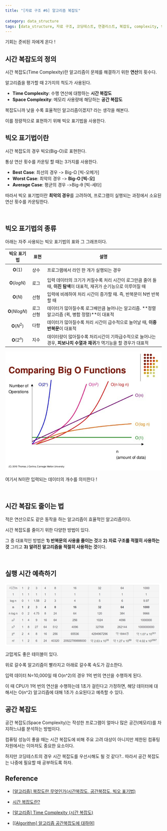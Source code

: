 ```yaml
---
title: "[자료 구조 #6] 알고리즘 복잡도"

category: data_structure
tags: [data_structure, 자료 구조, 코딩테스트, 연결리스트, 복잡도, complexity, time, 시간]
---
```


기회는 준비된 자에게 온다 ! 

 

## 시간 복잡도의 정의

시간 복잡도(Time Complexity)란 알고리즘이 문제를 해결하기 위한 **연산**의 횟수다.

알고리즘을 평가할 때 2가지의 척도가 사용된다.

* **Time Complexity**: 수행 연산에 대항하는 **시간 복잡도**
* **Space Complexity**: 메모리 사용량에 해당하는 **공간 복잡도**

복잡도니까 낮을 수록 효율적인 알고리즘이겠지? 라는 생각을 해본다.

이를 정량적으로 표현하기 위해 빅오 표기법을 사용한다.



## 빅오 표기법이란

시간 복잡도의 경우 빅오(Big-O)로 표현한다.

통상 연산 횟수를 카운팅 할 때는 3가지를 사용한다.

* **Best Case**: 최선의 경우 -> Big-Ω [빅-오메가]
* **Worst Case**: 최악의 경우 -> **Big-O [빅-오]**
* **Average Case**: 평균의 경우 ->Big-θ [빅-세타]

따라서 빅오 표기법이란 **최악의 경우**를 고려하여, 프로그램이 실행되는 과정에서 소요된 연산 횟수를 카운팅한다.

<br/>

## 빅오 표기법의 종류

아래는 자주 사용되는 빅오 표기법의 표와 그 그래프이다.

|      빅오 표기법      | 표현      | 설명                                                         |
| :-------------------: | --------- | ------------------------------------------------------------ |
|   $$\mathbf{O}(1)$$   | 상수      | 프로그램에서 라인 한 개가 실행되는 경우                      |
| $$\mathbf{O}(logN)$$  | 로그      | 입력 데이터의 크기가 커질수록 처리 시간이 로그만큼 줄어 들 때, **이진 탐색**이 대표적, 재귀가 순기능으로 이루어질 때 |
|   $$\mathbf{O}(N)$$   | 선형      | 입력에 비례하여 처리 시간이 증가할 때. 즉, 반복문이 N번 반복할 때 |
| $$\mathbf{O}(NlogN)$$ | 로그 선형 | 데이터가 많아질수록 로그배만큼 늘어나는 알고리즘. **정렬 알고리즘 (퀵, 병합 정렬)**이 대표적 |
|  $$\mathbf{O}(N^2)$$  | 다항      | 데이터가 많아질수록 처리 시간이 급수적으로 늘어날 때, **이중 반복문**이 대표적 |
|  $$\mathbf{O}(2^n)$$  | 지수      | 데이터량이 많아질수록 처리시간이 기하급수적으로 늘어나는 경우, **피보나치 수열과 재귀**가 역기능을 할 경우가 대표적 |

![](/assets/img/data_structure/2022-12-09/Selection_0000.png)

여기서 N이란 입력되는 데이터의 개수를 의미한다 ! 

<br/>

## 시간 복잡도 줄이는 법

적은 연산으로도 같은 동작을 하는 알고리즘이 효율적인 알고리즘이다.

시간 복잡도를 줄이기 위한 다양한 방법이 있다.

그 중 대표적인 방법은 **1) 반복문의 사용을 줄이는 것**과 **2) 자료 구조를 적절히 사용하는 것** 그리고 **3) 알려진 알고리즘을 적절히 사용하는 것**이다.

<br/>

## 실행 시간 예측하기

![](/assets/img/data_structure/2022-12-09/Selection_0001.png)

고맙게도 좋은 테이블이 있다.

위로 갈수록 알고리즘이 빨라지고 아래로 갈수록 속도가 감소한다.

입력 데이터 N=10,000일 때 O(n^2)의 경우 1억 번의 연산을 수행하게 된다.

이 때 CPU가 1억 번의 연산을 수행하는데 1초가 걸린다고 가정하면, 해당 데이터에 대해서는 O(n^2) 알고리즘에 대해 1초가 소요된다고 예측할 수 있다.



## 공간 복잡도

공간 복잡도(Space Complexity)는 작성한 프로그램이 얼마나 많은 공간(메모리)를 차지하느냐를 분석하는 방법이다.

컴퓨팅 성능이 좋을 때는 시간 복잡도에 비해 주요 고려 대상이 아니지만 제한된 컴퓨팅 자원에서는 이마저도 중요한 요소이다.

하지만 코딩테스트의 경우 시간 복잡도를 우선시해도 될 것 같다?.. 따라서 공간 복잡도는 나중에 필요할 때 공부하도록 하자.



## Reference

* [[알고리즘] 복잡도란 무엇인가(시간복잡도, 공간복잡도, 빅오 표기법)](https://thkim-study.tistory.com/29)
* [시간 복잡도란?](https://velog.io/@songa29/%EC%8B%9C%EA%B0%84-%EB%B3%B5%EC%9E%A1%EB%8F%84%EB%9E%80)
* [[알고리즘] Time Complexity (시간 복잡도)](https://hanamon.kr/%EC%95%8C%EA%B3%A0%EB%A6%AC%EC%A6%98-time-complexity-%EC%8B%9C%EA%B0%84-%EB%B3%B5%EC%9E%A1%EB%8F%84/)

* [[[Algorithm\] 알고리즘 공간복잡도에 대하여]](https://coding-factory.tistory.com/609)